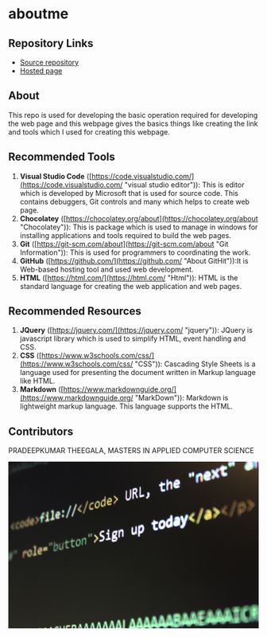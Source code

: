 # aboutme

## Repository Links
- [Source repository](https://github.com/pradeepkumartheegala/aboutme "My GitHub Page")
- [Hosted page](https://pradeepkumartheegala.github.io/aboutme/ "My Published Page")

## About
This repo is used for developing the basic operation required for developing the web page and this webpage gives the basics things like creating the link and tools which I used for creating this webpage.

## Recommended Tools
1. **Visual Studio Code** ([https://code.visualstudio.com/](https://code.visualstudio.com/ "visual studio editor")): This is editor which is developed by Microsoft that is used for source code. This contains debuggers, Git controls and many which helps to create web page.
1. **Chocolatey** ([https://chocolatey.org/about](https://chocolatey.org/about "Chocolatey")): This is package which is used to manage in windows for installing applications and tools required to build the web pages.
1. **Git** ([https://git-scm.com/about](https://git-scm.com/about "Git Information")): This is used for programmers to coordinating the work.
1. **GitHub** ([https://github.com/](https://github.com/ "About GitHit")):It is Web-based hosting tool and used web development.
1. **HTML** ([https://html.com/](https://html.com/ "Html")): HTML is the standard language for creating the web application and web pages.

## Recommended Resources
1. **JQuery** ([https://jquery.com/](https://jquery.com/ "jquery")): JQuery is javascript library which is used to simplify HTML, event handling and CSS.
1. **CSS** ([https://www.w3schools.com/css/](https://www.w3schools.com/css/ "CSS")): Cascading Style Sheets is a language used for presenting the document written in Markup language like HTML.
1. **Markdown** ([https://www.markdownguide.org/](https://www.markdownguide.org/ "MarkDown")): Markdown is lightweight markup language. This language supports the HTML.

## Contributors
PRADEEPKUMAR THEEGALA, MASTERS IN APPLIED COMPUTER SCIENCE

![img_image](https://github.com/pradeepkumartheegala/aboutme/raw/master/img.jpg "img_image")

